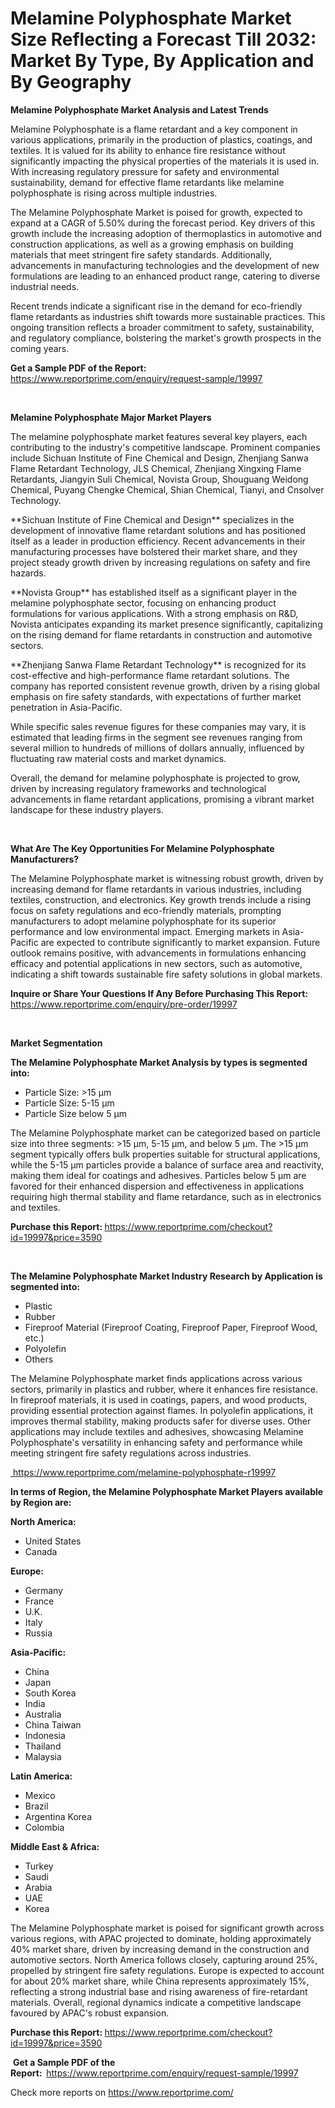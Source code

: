 <p><h1>Melamine Polyphosphate Market Size Reflecting a Forecast Till 2032: Market By Type, By Application and By Geography</h1></p><p><strong>Melamine Polyphosphate Market Analysis and Latest Trends</strong></p>
<p><p>Melamine Polyphosphate is a flame retardant and a key component in various applications, primarily in the production of plastics, coatings, and textiles. It is valued for its ability to enhance fire resistance without significantly impacting the physical properties of the materials it is used in. With increasing regulatory pressure for safety and environmental sustainability, demand for effective flame retardants like melamine polyphosphate is rising across multiple industries.</p><p>The Melamine Polyphosphate Market is poised for growth, expected to expand at a CAGR of 5.50% during the forecast period. Key drivers of this growth include the increasing adoption of thermoplastics in automotive and construction applications, as well as a growing emphasis on building materials that meet stringent fire safety standards. Additionally, advancements in manufacturing technologies and the development of new formulations are leading to an enhanced product range, catering to diverse industrial needs.</p><p>Recent trends indicate a significant rise in the demand for eco-friendly flame retardants as industries shift towards more sustainable practices. This ongoing transition reflects a broader commitment to safety, sustainability, and regulatory compliance, bolstering the market's growth prospects in the coming years.</p></p>
<p><strong>Get a Sample PDF of the Report:&nbsp;</strong> <a href="https://www.reportprime.com/enquiry/request-sample/19997?utm_campaign=2209&utm_medium=2&utm_source=Github&utm_content=ia&utm_term=18032025&utm_id=melamine-polyphosphate">https://www.reportprime.com/enquiry/request-sample/19997</a></p>
<p>&nbsp;</p>
<p><strong>Melamine Polyphosphate Major Market Players</strong></p>
<p><p>The melamine polyphosphate market features several key players, each contributing to the industry's competitive landscape. Prominent companies include Sichuan Institute of Fine Chemical  and Design, Zhenjiang Sanwa Flame Retardant Technology, JLS Chemical, Zhenjiang Xingxing Flame Retardants, Jiangyin Suli Chemical, Novista Group, Shouguang Weidong Chemical, Puyang Chengke Chemical, Shian Chemical, Tianyi, and Cnsolver Technology.</p><p>**Sichuan Institute of Fine Chemical  and Design** specializes in the development of innovative flame retardant solutions and has positioned itself as a leader in production efficiency. Recent advancements in their manufacturing processes have bolstered their market share, and they project steady growth driven by increasing regulations on safety and fire hazards.</p><p>**Novista Group** has established itself as a significant player in the melamine polyphosphate sector, focusing on enhancing product formulations for various applications. With a strong emphasis on R&D, Novista anticipates expanding its market presence significantly, capitalizing on the rising demand for flame retardants in construction and automotive sectors.</p><p>**Zhenjiang Sanwa Flame Retardant Technology** is recognized for its cost-effective and high-performance flame retardant solutions. The company has reported consistent revenue growth, driven by a rising global emphasis on fire safety standards, with expectations of further market penetration in Asia-Pacific.</p><p>While specific sales revenue figures for these companies may vary, it is estimated that leading firms in the segment see revenues ranging from several million to hundreds of millions of dollars annually, influenced by fluctuating raw material costs and market dynamics.</p><p>Overall, the demand for melamine polyphosphate is projected to grow, driven by increasing regulatory frameworks and technological advancements in flame retardant applications, promising a vibrant market landscape for these industry players.</p></p>
<p>&nbsp;</p>
<p><strong>What Are The Key Opportunities For Melamine Polyphosphate Manufacturers?</strong></p>
<p><p>The Melamine Polyphosphate market is witnessing robust growth, driven by increasing demand for flame retardants in various industries, including textiles, construction, and electronics. Key growth trends include a rising focus on safety regulations and eco-friendly materials, prompting manufacturers to adopt melamine polyphosphate for its superior performance and low environmental impact. Emerging markets in Asia-Pacific are expected to contribute significantly to market expansion. Future outlook remains positive, with advancements in formulations enhancing efficacy and potential applications in new sectors, such as automotive, indicating a shift towards sustainable fire safety solutions in global markets.</p></p>
<p><strong>Inquire or Share Your Questions If Any Before Purchasing This Report:</strong> <a href="https://www.reportprime.com/enquiry/pre-order/19997?utm_campaign=2209&utm_medium=2&utm_source=Github&utm_content=ia&utm_term=18032025&utm_id=melamine-polyphosphate">https://www.reportprime.com/enquiry/pre-order/19997</a></p>
<p>&nbsp;</p>
<p><strong>Market Segmentation</strong></p>
<p><strong>The Melamine Polyphosphate Market Analysis by types is segmented into:</strong></p>
<p><ul><li>Particle Size: >15 µm</li><li>Particle Size: 5-15 µm</li><li>Particle Size below 5 µm</li></ul></p>
<p><p>The Melamine Polyphosphate market can be categorized based on particle size into three segments: >15 µm, 5-15 µm, and below 5 µm. The >15 µm segment typically offers bulk properties suitable for structural applications, while the 5-15 µm particles provide a balance of surface area and reactivity, making them ideal for coatings and adhesives. Particles below 5 µm are favored for their enhanced dispersion and effectiveness in applications requiring high thermal stability and flame retardance, such as in electronics and textiles.</p></p>
<p><strong>Purchase this Report:&nbsp;</strong><a href="https://www.reportprime.com/checkout?id=19997&price=3590&utm_campaign=2209&utm_medium=2&utm_source=Github&utm_content=ia&utm_term=18032025&utm_id=melamine-polyphosphate">https://www.reportprime.com/checkout?id=19997&price=3590</a></p>
<p>&nbsp;</p>
<p><strong>The Melamine Polyphosphate Market Industry Research by Application is segmented into:</strong></p>
<p><ul><li>Plastic</li><li>Rubber</li><li>Fireproof Material (Fireproof Coating, Fireproof Paper, Fireproof Wood, etc.)</li><li>Polyolefin</li><li>Others</li></ul></p>
<p><p>The Melamine Polyphosphate market finds applications across various sectors, primarily in plastics and rubber, where it enhances fire resistance. In fireproof materials, it is used in coatings, papers, and wood products, providing essential protection against flames. In polyolefin applications, it improves thermal stability, making products safer for diverse uses. Other applications may include textiles and adhesives, showcasing Melamine Polyphosphate's versatility in enhancing safety and performance while meeting stringent fire safety regulations across industries.</p></p>
<p><a href="https://www.reportprime.com/melamine-polyphosphate-r19997?utm_campaign=2209&utm_medium=2&utm_source=Github&utm_content=ia&utm_term=18032025&utm_id=melamine-polyphosphate">&nbsp;https://www.reportprime.com/melamine-polyphosphate-r19997</a></p>
<p><strong>In terms of Region, the Melamine Polyphosphate Market Players available by Region are:</strong></p>
<p>
    <p> <strong> North America: </strong>
        <ul>
            <li>United States</li>
            <li>Canada</li>
        </ul>
        </p> 
    <p> <strong> Europe: </strong>
        <ul>
            <li>Germany</li>
            <li>France</li>
            <li>U.K.</li>
            <li>Italy</li>
            <li>Russia</li>
        </ul>
        </p> 
    <p> <strong> Asia-Pacific: </strong>
        <ul>
            <li>China</li>
            <li>Japan</li>
            <li>South Korea</li>
            <li>India</li>
            <li>Australia</li>
            <li>China Taiwan</li>
            <li>Indonesia</li>
            <li>Thailand</li>
            <li>Malaysia</li>
        </ul>
        </p> 
    <p> <strong> Latin America: </strong>
        <ul>
            <li>Mexico</li>
            <li>Brazil</li>
            <li>Argentina Korea</li>
            <li>Colombia</li>
        </ul>
        </p> 
    <p> <strong> Middle East & Africa: </strong>
        <ul>
            <li>Turkey</li>
            <li>Saudi</li>
            <li>Arabia</li>
            <li>UAE</li>
            <li>Korea</li>
        </ul>
    </p>
    </p>
<p><p>The Melamine Polyphosphate market is poised for significant growth across various regions, with APAC projected to dominate, holding approximately 40% market share, driven by increasing demand in the construction and automotive sectors. North America follows closely, capturing around 25%, propelled by stringent fire safety regulations. Europe is expected to account for about 20% market share, while China represents approximately 15%, reflecting a strong industrial base and rising awareness of fire-retardant materials. Overall, regional dynamics indicate a competitive landscape favoured by APAC's robust expansion.</p></p>
<p><strong>Purchase this Report: </strong><a href="https://www.reportprime.com/checkout?id=19997&price=3590&utm_campaign=2209&utm_medium=2&utm_source=Github&utm_content=ia&utm_term=18032025&utm_id=melamine-polyphosphate">https://www.reportprime.com/checkout?id=19997&price=3590</a></p>
<p>&nbsp;<strong>Get a Sample PDF of the Report:&nbsp;&nbsp;</strong><a href="https://www.reportprime.com/enquiry/request-sample/19997?utm_campaign=2209&utm_medium=2&utm_source=Github&utm_content=ia&utm_term=18032025&utm_id=melamine-polyphosphate">https://www.reportprime.com/enquiry/request-sample/19997</a></p>
<p><strong></strong></p>
<p>Check more reports on <a href="https://www.reportprime.com/?utm_campaign=2209&utm_medium=2&utm_source=Github&utm_content=ia&utm_term=18032025&utm_id=melamine-polyphosphate">https://www.reportprime.com/</a></p>